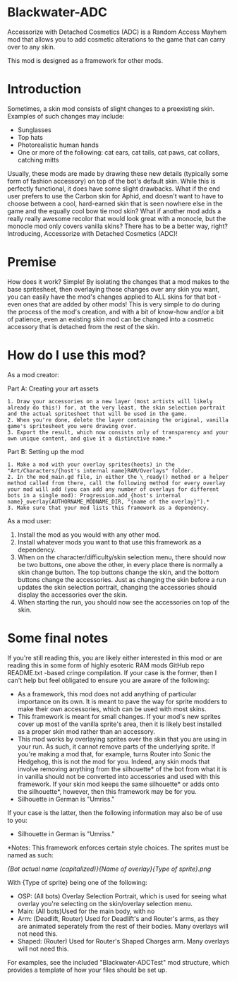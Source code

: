 # Blackwater-ADC
Accessorize with Detached Cosmetics (ADC) is a Random Access Mayhem mod that allows you to add cosmetic alterations to the game that can carry over to any skin.

This mod is designed as a framework for other mods.

# Introduction
Sometimes, a skin mod consists of slight changes to a preexisting skin. Examples of such changes may include:
  * Sunglasses
  * Top hats
  * Photorealistic human hands
  * One or more of the following: cat ears, cat tails, cat paws, cat collars, catching mitts

Usually, these mods are made by drawing these new details (typically some form of fashion accessory) on top of the bot's default skin.
While this is perfectly functional, it does have some slight drawbacks. What if the end user prefers to use the Carbon skin for Aphid, and doesn't want to have to choose between a cool, hard-earned skin that is seen nowhere else in the game and the equally cool bow tie mod skin? What if another mod adds a really really awesome recolor that would look great with a monocle, but the monocle mod only covers vanilla skins?
There has to be a better way, right?
Introducing, Accessorize with Detached Cosmetics (ADC)!

# Premise
How does it work? Simple!
By isolating the changes that a mod makes to the base spritesheet, then overlaying those changes over any skin you want, you can easily have the mod's changes applied to ALL skins for that bot - even ones that are added by other mods! This is very simple to do during the process of the mod's creation, and with a bit of know-how and/or a bit of patience, even an existing skin mod can be changed into a cosmetic accessory that is detached from the rest of the skin.

# How do I use this mod?
As a mod creator:

  Part A: Creating your art assets

    1. Draw your accessories on a new layer (most artists will likely already do this!) for, at the very least, the skin selection portrait and the actual spritesheet that will be used in the game.
    2. When you're done, delete the layer containing the original, vanilla game's spritesheet you were drawing over.
    3. Export the result, which now consists only of transparency and your own unique content, and give it a distinctive name.*
    
  Part B: Setting up the mod
	
    1. Make a mod with your overlay sprites(heets) in the "Art/Characters/{host's internal name}RAM/Overlays" folder.
    2. In the mod_main.gd file, in either the \_ready() method or a helper method called from there, call the following method for every overlay your mod will add (you can add any number of overlays for different bots in a single mod): Progression.add_{host's internal name}_overlay(AUTHORNAME_MODNAME_DIR, "{name of the overlay}").*
    3. Make sure that your mod lists this framework as a dependency.

As a mod user:
  1. Install the mod as you would with any other mod.
  2. Install whatever mods you want to that use this framework as a dependency.
  3. When on the character/difficulty/skin selection menu, there should now be two buttons, one above the other, in every place there is normally a skin change button. The top buttons change the skin, and the bottom buttons change the accessories. Just as changing the skin before a run updates the skin selection portrait, changing the accessories should display the accessories over the skin.
  4. When starting the run, you should now see the accessories on top of the skin.

# Some final notes
If you're still reading this, you are likely either interested in this mod or are reading this in some form of highly esoteric RAM mods GitHub repo README.txt -based cringe compilation.
If your case is the former, then I can't help but feel obligated to ensure you are aware of the following:
  * As a framework, this mod does not add anything of particular importance on its own. It is meant to pave the way for sprite modders to make their own accessories, which can be used with most skins.
  * This framework is meant for small changes. If your mod's new sprites cover up most of the vanilla sprite's area, then it is likely best installed as a proper skin mod rather than an accessory.
  * This mod works by overlaying sprites over the skin that you are using in your run. As such, it cannot remove parts of the underlying sprite. If you're making a mod that, for example, turns Router into Sonic the Hedgehog, this is not the mod for you. Indeed, any skin mods that involve removing anything from the silhouette\* of the bot from what it is in vanilla should not be converted into accessories and used with this framework. If your skin mod keeps the same silhouette\* or adds onto the silhouette\*, however, then this framework may be for you.
  * Silhouette in German is "Umriss."

If your case is the latter, then the following information may also be of use to you:
  * Silhouette in German is "Umriss."

*Notes:
This framework enforces certain style choices. The sprites must be named as such:

*{Bot actual name (capitalized)}{Name of overlay}{Type of sprite}.png*

With {Type of sprite} being one of the following:
* OSP:	  (All bots) Overlay Selection Portrait, which is used for seeing what overlay you're selecting on the skin/overlay selection menu.
* Main:	  (All bots)Used for the main body, with no 
* Arm:	  (Deadlift, Router) Used for Deadlift's and Router's arms, as they are animated seperately from the rest of their bodies. Many overlays will not need this.
* Shaped: (Router) Used for Router's Shaped Charges arm. Many overlays will not need this.

For examples, see the included "Blackwater-ADCTest" mod structure, which provides a template of how your files should be set up.
